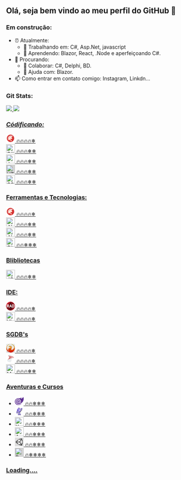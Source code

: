 ## Olá, seja bem vindo ao meu perfil do GitHub 👋

### Em construção:
- ⏰ Atualmente:
  - 🔭 Trabalhando em: C#, Asp.Net, javascript
  - 🌱 Aprendendo: Blazor, React, .Node e aperfeiçoando C#. 
- 🔎 Procurando:
  - 👯 Colaborar: C#, Delphi, BD.
  - 🤔 Ajuda com: Blazor.
- 📫 Como entrar em contato comigo: Instagram, Linkdn...


### Git Stats:
<div>
<a href="https://github.com/marcel0liveira">
<img loading="lazy" height="180em" src="https://github-readme-stats.vercel.app/api/top-langs/?username=marcel0liveira&layout=compact&langs_count=7&theme=dracula"/>
<img loading="lazy" height="180em" src="https://github-readme-stats.vercel.app/api?username=marcel0liveira&show_icons=true&theme=dracula&include_all_commits=true&count_private=true"/>
</div>
<link rel="stylesheet" href="https://cdn.jsdelivr.net/gh/devicons/devicon@v2.15.1/devicon.min.css">         

<!--
Icones: https://devicon.dev/
-->
  
### _Códificando:_
  <img src="https://github.com/marcel0liveira/marcel0liveira/blob/main/img/icons8-delphi.svg" width="24" height="24" title="Delphi 7, XE"/> 🔥🔥🔥🔥❄  
  <img src="https://cdn.jsdelivr.net/gh/devicons/devicon/icons/csharp/csharp-original.svg" width="24" height="24" title="C#"/> 🔥🔥🔥❄❄  
  <img src="https://cdn.jsdelivr.net/gh/devicons/devicon/icons/javascript/javascript-original.svg" width="24" height="24" title="Javascript"/> 🔥🔥🔥❄❄  
  <img src="https://cdn.jsdelivr.net/gh/devicons/devicon/icons/html5/html5-original-wordmark.svg" width="24" height="24" title="HTML5" style="background-color: lightgray"/> 🔥🔥🔥❄❄  
  <img src="https://cdn.jsdelivr.net/gh/devicons/devicon/icons/css3/css3-original-wordmark.svg" width="24" height="24" title="CSS"/> 🔥🔥🔥❄❄  

### Ferramentas e Tecnologias:
  <img src="https://github.com/marcel0liveira/marcel0liveira/blob/main/img/icons8-delphi.svg" width="24" height="24" title="Delphi 7, XE"/> 🔥🔥🔥🔥❄  
  <img src="https://cdn.jsdelivr.net/gh/devicons/devicon/icons/dot-net/dot-net-original.svg" width="24" height="24" title=".NET"/> 🔥🔥🔥❄❄  
  <img src="https://cdn.jsdelivr.net/gh/devicons/devicon/icons/dotnetcore/dotnetcore-original.svg" width="24" height="24" title=".NET Core"/> 🔥🔥🔥❄❄  
  <img src="https://cdn.jsdelivr.net/gh/devicons/devicon/icons/git/git-original.svg" width="24" height="24" title="GitHub"/> 🔥🔥❄❄❄ 

### Blibliotecas
  <img src="https://cdn.jsdelivr.net/gh/devicons/devicon/icons/jquery/jquery-plain-wordmark.svg" width="24" height="24" Title="JQuery"/> 🔥🔥🔥❄❄ 
          
### IDE:
  <img src="https://github.com/marcel0liveira/marcel0liveira/blob/main/img/rad-studio-logo-128.webp" width="24" height="24" title="RAD Studio"/> 🔥🔥🔥🔥❄  
  <img src="https://cdn.jsdelivr.net/gh/devicons/devicon/icons/visualstudio/visualstudio-plain.svg" width="24" height="24" title="Visual Studio"/> 🔥🔥🔥🔥❄    

### SGDB's
  <img src="https://github.com/marcel0liveira/marcel0liveira/blob/main/img/th.jpg" width="24" height="24" title="FIREBIRD"/> 🔥🔥🔥🔥❄  
  <img src="https://github.com/marcel0liveira/marcel0liveira/blob/main/img/icons8-microsoft-sql-server.svg" width="24" height="24" style="background-color: lightgray" title="SQL Server"/> 🔥🔥🔥🔥❄  
  <img src="https://cdn.jsdelivr.net/gh/devicons/devicon/icons/mysql/mysql-original.svg" width="24" height="24" title="MySQL"/> 🔥🔥🔥❄❄  

### Aventuras e Cursos
   * <img src="https://github.com/marcel0liveira/marcel0liveira/blob/main/img/R.png" width="24" height="24" title="BLAZOR"/> 🔥🔥❄❄❄
   * <img src="https://github.com/marcel0liveira/marcel0liveira/blob/main/img/shadow-1024x935.png" width="24" height="24" title="MAUI"/> 🔥🔥❄❄❄
   * <img src="https://cdn.jsdelivr.net/gh/devicons/devicon/icons/xamarin/xamarin-original.svg" width="24" height="24" title="Xamarim"/> 🔥🔥❄❄❄
   * <img src="https://cdn.jsdelivr.net/gh/devicons/devicon/icons/azure/azure-original.svg" width="24" height="24" title="Azure"/> 🔥🔥❄❄❄
   * <img src="https://github.com/marcel0liveira/marcel0liveira/blob/main/img/icons8-unidade.svg" width="24" height="24" style="background-color: lightgray" title="Unity"/> 🔥🔥❄❄❄
   * <img src="https://cdn.jsdelivr.net/gh/devicons/devicon/icons/react/react-original.svg" width="24" height="24" style="background-color: lightgray" title="React.js"/> 🔥❄❄❄❄

### Loading....

<!--
### ...Loading, Olá 👋
**marcel0liveira/marcel0liveira** is a ✨ _special_ ✨ repository because its `README.md` (this file) appears on your GitHub profile.

Here are some ideas to get you started:

- 🔭 I’m currently working on ...
- 🌱 I’m currently learning ...
- 👯 I’m looking to collaborate on ...
- 🤔 I’m looking for help with ...
- 💬 Ask me about ...
- 📫 How to reach me: ...
- 😄 Pronouns: ...
- ⚡ Fun fact: ...
-->

